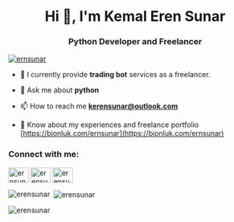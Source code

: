 <h1 align="center">Hi 👋, I'm Kemal Eren Sunar</h1>
<h3 align="center">Python Developer and Freelancer</h3>

<p align="left"> <a href="https://twitter.com/ernsunar" target="blank"><img src="https://img.shields.io/twitter/follow/ernsunar?logo=twitter&style=for-the-badge" alt="ernsunar" /></a> </p>

- 🌱 I currently provide **trading bot** services as a freelancer.

- 💬 Ask me about **python**

- 📫 How to reach me **kerensunar@outlook.com**

- 📄 Know about my experiences and freelance portfolio [https://bionluk.com/ernsunar](https://bionluk.com/ernsunar)

<h3 align="left">Connect with me:</h3>
<p align="left">
<a href="https://twitter.com/ernsunar" target="blank"><img align="center" src="https://raw.githubusercontent.com/rahuldkjain/github-profile-readme-generator/master/src/images/icons/Social/twitter.svg" alt="ernsunar" height="30" width="40" /></a>
<a href="https://linkedin.com/in/erensunar" target="blank"><img align="center" src="https://raw.githubusercontent.com/rahuldkjain/github-profile-readme-generator/master/src/images/icons/Social/linked-in-alt.svg" alt="erensunar" height="30" width="40" /></a>
<a href="https://www.youtube.com/c/erensunar" target="blank"><img align="center" src="https://raw.githubusercontent.com/rahuldkjain/github-profile-readme-generator/master/src/images/icons/Social/youtube.svg" alt="erensunar" height="30" width="40" /></a>
</p>



<p><img align="left" src="https://github-readme-stats.vercel.app/api/top-langs?username=erensunar&show_icons=true&locale=en&layout=compact" alt="erensunar" /></p>

<p>&nbsp;<img align="center" src="https://github-readme-stats.vercel.app/api?username=erensunar&show_icons=true&locale=en" alt="erensunar" /></p>

<p><img align="center" src="https://github-readme-streak-stats.herokuapp.com/?user=erensunar&" alt="erensunar" /></p>
